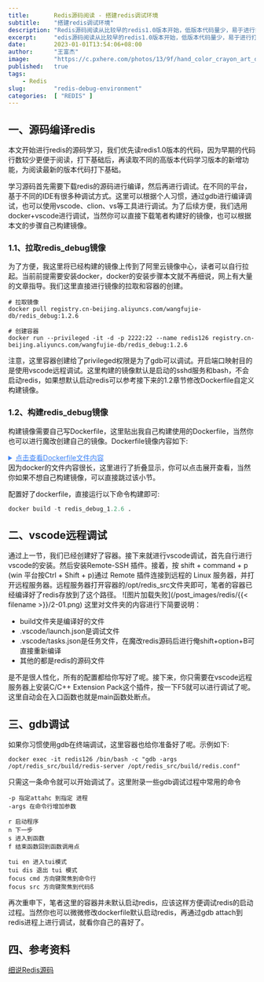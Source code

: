 ```yaml
---
title:       Redis源码阅读 - 搭建redis调试环境
subtitle:    "搭建redis调试环境"
description: "Redis源码阅读从比较早的redis1.0版本开始，低版本代码量少，易于进行打基础。为了一劳永逸，这里使用docker构建redis的调试镜像，并通过vscode远程调试。也可以根据文章中提供的Dockerfile自定义构建镜像进行redis调试。"
excerpt:     "edis源码阅读从比较早的redis1.0版本开始，低版本代码量少，易于进行打基础。为了一劳永逸，这里使用docker构建redis的调试镜像，并通过vscode远程调试。也可以根据文章中提供的Dockerfile自定义构建镜像进行redis调试。"
date:        2023-01-01T13:54:06+08:00
author:      "王富杰"
image:       "https://c.pxhere.com/photos/13/9f/hand_color_crayon_art_drawing-180149.jpg!d"
published:   true
tags:
    - Redis
slug:        "redis-debug-environment"
categories:  [ "REDIS" ]
---
```


## 一、源码编译redis
本文开始进行redis的源码学习，我们优先读redis1.0版本的代码，因为早期的代码行数较少更便于阅读，打下基础后，再读取不同的高版本代码学习版本的新增功能，为阅读最新的版本代码打下基础。

学习源码首先需要下载redis的源码进行编译，然后再进行调试。在不同的平台，基于不同的IDE有很多种调试方式。这里可以根据个人习惯，通过gdb进行编译调试，也可以使用vscode、clion、vs等工具进行调试。为了后续方便，我们选用docker+vscode进行调试，当然你可以直接下载笔者构建好的镜像，也可以根据本文的步骤自己构建镜像。

### 1.1、拉取redis_debug镜像
为了方便，我这里将已经构建的镜像上传到了阿里云镜像中心，读者可以自行拉起。当前前提需要安装docker，docker的安装步骤本文就不再细说，网上有大量的文章指导。我们这里直接进行镜像的拉取和容器的创建。
```shell
# 拉取镜像
docker pull registry.cn-beijing.aliyuncs.com/wangfujie-db/redis_debug:1.2.6

# 创建容器
docker run --privileged -it -d -p 2222:22 --name redis126 registry.cn-beijing.aliyuncs.com/wangfujie-db/redis_debug:1.2.6
```
注意，这里容器创建给了privileged权限是为了gdb可以调试。开启端口映射目的是使用vscode远程调试。这里构建的镜像默认是启动的sshd服务和bash，不会启动redis，如果想默认启动redis可以参考接下来的1.2章节修改Dockerfile自定义构建镜像。

### 1.2、构建redis_debug镜像
构建镜像需要自己写Dockerfile，这里贴出我自己构建使用的Dockerfile，当然你也可以进行魔改创建自己的镜像。Dockerfile镜像内容如下:
<details>
 <summary style="cursor: pointer; color: #3b82f6; text-decoration: underline;">
    点击查看Dockerfile文件内容
</summary>

```dockerfile
FROM ubuntu:24.04
LABEL version="1.2.6" description="Redis 1.2.6 debugging environment based on Ubuntu 24.04" auth="wangfujie" email="wfj914@163.com"

WORKDIR /opt

ARG REDIS_PACKAGE=redis-1.2.6.tar.gz

ENV REDIS_HOME=/opt/redis
ENV PATH=$REDIS_HOME/bin:$PATH

RUN apt update && apt install -y vim \
    make \
    gcc \
    gdb \
    openssh-server

ADD https://download.redis.io/releases/${REDIS_PACKAGE} /opt

RUN mkdir /opt/redis_src && \
    tar -zxvf /opt/${REDIS_PACKAGE} -C /opt/redis_src --strip-components=1 && \
    cd /opt/redis_src && \
    mkdir build && \
    cd build && \
    make -f ../Makefile VPATH=.. BUILD_DIR=. CFLAGS='-g -O0' && \
    cp ../redis.conf . && \
    rm /opt/${REDIS_PACKAGE} && \
    mkdir -p /var/run/sshd && \
    ssh-keygen -A && \
    mkdir -p /run/sshd && \
    chmod 0755 /run/sshd && \
    sed -i 's/^#PermitRootLogin prohibit-password/PermitRootLogin yes/' /etc/ssh/sshd_config && \
    echo "root:1" | chpasswd && \
    mkdir /opt/redis_src/.vscode


RUN cd /opt/redis_src/.vscode && \
    cat <<EOF > /opt/redis_src/.vscode/tasks.json
{
    "version": "2.0.0",
    "tasks": [
        {
            "label": "Build Redis (debug + copy config)",
            "type": "shell",
            "command": "bash",
            "args": [
                "-c",
                "mkdir -p build; cd build; make -f ../Makefile V=1 VPATH=.. BUILD_DIR=. CFLAGS='-g -O0'; cp ../redis.conf ./"
            ],
            "options": {
                "cwd": "\${workspaceFolder}"
            },
            "group": {
                "kind": "build",
                "isDefault": true
            },
            "problemMatcher": [
                "$gcc"
            ]
        }
    ]
}
EOF

RUN cd /opt/redis_src/.vscode && \
    cat <<EOF > /opt/redis_src/.vscode/launch.json
{
    "version": "0.2.0",
    "configurations": [
        {
            "name": "Debug redis-server",
            "type": "cppdbg",
            "request": "launch",
            "program": "\${workspaceFolder}/build/redis-server",
            "args": [
                "redis.conf"
            ],
            "stopAtEntry": true,
            "cwd": "\${workspaceFolder}/build",
            "environment": [],
            "externalConsole": false,
            "MIMode": "gdb",
            "miDebuggerPath": "/usr/bin/gdb",
            "setupCommands": [
                {
                    "description": "Enable pretty-printing for gdb",
                    "text": "-enable-pretty-printing",
                    "ignoreFailures": true
                }
            ]
        },
        {
            "name": "Debug redis-cli",
            "type": "cppdbg",
            "request": "launch",
            "program": "\${workspaceFolder}/build/redis-cli",
            "args": [
                "-h",
                "127.0.0.1",
                "-p",
                "6379"
            ],
            "stopAtEntry": true,
            "cwd": "\${workspaceFolder}/build",
            "environment": [],
            "externalConsole": false,
            "MIMode": "gdb",
            "miDebuggerPath": "/usr/bin/gdb",
            "setupCommands": [
                {
                    "description": "Enable pretty-printing for gdb",
                    "text": "-enable-pretty-printing",
                    "ignoreFailures": true
                }
            ]
        }
    ]
}
EOF

CMD [ "bash", "-c", "/usr/sbin/sshd && exec bash" ]
```
</details>
因为docker的文件内容很长，这里进行了折叠显示，你可以点击展开查看，当然你如果不想自己构建镜像，可以直接跳过该小节。

配置好了dockerfile，直接运行以下命令构建即可:
```python
docker build -t redis_debug_1.2.6 .
```

## 二、vscode远程调试
通过上一节，我们已经创建好了容器。接下来就进行vscode调试，首先自行进行vscode的安装。然后安装Remote-SSH 插件。接着，按 shift + command + p  (win 平台按Ctrl + Shift + p)通过 Remote 插件连接到远程的 Linux 服务器，并打开远程服务器。远程服务器打开容器的/opt/redis_src文件夹即可，笔者的容器已经编译好了redis存放到了这个路径。
![图片加载失败](/post_images/redis/{{< filename >}}/2-01.png)
这里对文件夹的内容进行下简要说明：
* build文件夹是编译好的文件
* .vscode/launch.json是调试文件
* .vscode/tasks.json是任务文件，在魔改redis源码后进行俺shift+option+B可直接重新编译
* 其他的都是redis的源码文件

是不是很人性化，所有的配置都给你写好了呢。接下来，你只需要在vscode远程服务器上安装C/C++ Extension Pack这个插件，按一下F5就可以进行调试了呢。这里自动会在入口函数也就是main函数处断点。

## 三、gdb调试
如果你习惯使用gdb在终端调试，这里容器也给你准备好了呢。示例如下:
```shell
docker exec -it redis126 /bin/bash -c "gdb -args /opt/redis_src/build/redis-server /opt/redis_src/build/redis.conf"
```
只需这一条命令就可以开始调试了。这里附录一些gdb调试过程中常用的命令
```shell
-p 指定attahc 到指定 进程
-args 在命令行增加参数

r 启动程序
n 下一步
s 进入到函数
f 结束函数回到函数调用点

tui en 进入tui模式
tui dis 退出 tui 模式
focus cmd 方向键聚焦到命令行
focus src 方向键聚焦到代码ß
```
再次重申下，笔者这里的容器并未默认启动redis，应该这样方便调试redis的启动过程。当然你也可以微微修改dockerfile默认启动redis，再通过gdb attach到redis进程上进行调试，就看你自己的喜好了。

## 四、参考资料
[细说Redis源码](https://github.com/shencong1992/RedisNotes/blob/main/%E7%BB%86%E8%AF%B4Redis%E6%BA%90%E7%A0%81-%E7%AE%80%E5%8C%96%E7%89%88.pdf)